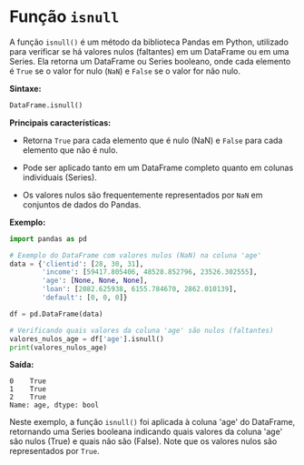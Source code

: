 # Função `isnull`

A função `isnull()` é um método da biblioteca Pandas em Python, utilizado para verificar se há valores nulos (faltantes) em um DataFrame ou em uma Series. Ela retorna um DataFrame ou Series booleano, onde cada elemento é `True` se o valor for nulo (`NaN`) e `False` se o valor for não nulo.

**Sintaxe:**

```python
DataFrame.isnull()
```

**Principais características:**

- Retorna `True` para cada elemento que é nulo (NaN) e `False` para cada elemento que não é nulo.

- Pode ser aplicado tanto em um DataFrame completo quanto em colunas individuais (Series).

- Os valores nulos são frequentemente representados por `NaN` em conjuntos de dados do Pandas.

**Exemplo:**

```python
import pandas as pd

# Exemplo do DataFrame com valores nulos (NaN) na coluna 'age'
data = {'clientid': [28, 30, 31],
        'income': [59417.805406, 48528.852796, 23526.302555],
        'age': [None, None, None],
        'loan': [2082.625938, 6155.784670, 2862.010139],
        'default': [0, 0, 0]}

df = pd.DataFrame(data)

# Verificando quais valores da coluna 'age' são nulos (faltantes)
valores_nulos_age = df['age'].isnull()
print(valores_nulos_age)
```

**Saída:**

```
0    True
1    True
2    True
Name: age, dtype: bool
```

Neste exemplo, a função `isnull()` foi aplicada à coluna 'age' do DataFrame, retornando uma Series booleana indicando quais valores da coluna 'age' são nulos (True) e quais não são (False). Note que os valores nulos são representados por `True`.
